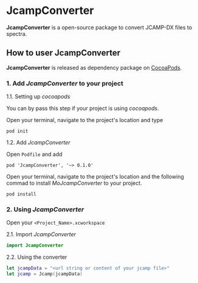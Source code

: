 # JcampConverter
**JcampConverter** is a open-source package to convert JCAMP-DX files to spectra.

## How to user JcampConverter
**JcampConverter** is released as dependency package on [CocoaPods](https://cocoapods.org/). 

### 1. Add *JcampConverter* to your project
1.1. Setting up *cocoapods*

You can by pass this step if your project is using *cocoapods*.

Open your terminal, navigate to the project's location and type

```
pod init
```

1.2. Add *JcampConverter*


Open `Podfile` and add

```
pod 'JcampConverter', '~> 0.1.0'
```
 
Open your terminal, navigate to the project's location and the following commad to install *MoJcampConverter* to your project.

```
pod install
```

### 2. Using *JcampConverter*
Open your `<Project_Name>.xcworkspace`

2.1. Import *JcampConverter*

```swift
import JcampConverter
```

2.2. Using the converter
```swift
let jcampData = "<url string or content of your jcamp file>"
let jcamp = Jcamp(jcampData)

```
            
            

